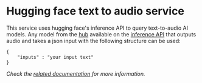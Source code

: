 # Hugging face text to audio service

This service uses hugging face's inference API to query text-to-audio AI models.
Any model from the [hub](https://huggingface.co/models) available on the 
[inference API](https://huggingface.co/docs/api-inference/en/index) that outputs audio and takes a json input with the 
following structure can be used:

```
{
    "inputs" : "your input text"
}
```


_Check the [related documentation](https://docs.swiss-ai-center.ch/reference/services/hugging-face-text-to-audio) for more information._